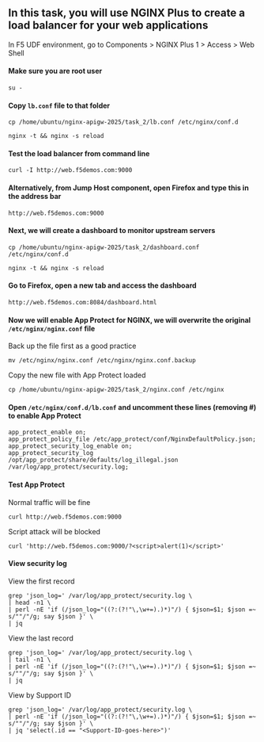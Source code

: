 ## In this task, you will use NGINX Plus to create a load balancer for your web applications
In F5 UDF environment, go to Components > NGINX Plus 1 > Access > Web Shell

#### Make sure you are root user
`su -`

#### Copy `lb.conf` file to that folder
`cp /home/ubuntu/nginx-apigw-2025/task_2/lb.conf /etc/nginx/conf.d`

`nginx -t && nginx -s reload`

#### Test the load balancer from command line
`curl -I http://web.f5demos.com:9000`

#### Alternatively, from Jump Host component, open Firefox and type this in the address bar
`http://web.f5demos.com:9000`

#### Next, we will create a dashboard to monitor upstream servers
`cp /home/ubuntu/nginx-apigw-2025/task_2/dashboard.conf /etc/nginx/conf.d`

`nginx -t && nginx -s reload`

#### Go to Firefox, open a new tab and access the dashboard
`http://web.f5demos.com:8084/dashboard.html`

#### Now we will enable App Protect for NGINX, we will overwrite the original `/etc/nginx/nginx.conf` file
Back up the file first as a good practice

`mv /etc/nginx/nginx.conf /etc/nginx/nginx.conf.backup`

Copy the new file with App Protect loaded

`cp /home/ubuntu/nginx-apigw-2025/task_2/nginx.conf /etc/nginx`

#### Open `/etc/nginx/conf.d/lb.conf` and uncomment these lines (removing #) to enable App Protect
```
app_protect_enable on;
app_protect_policy_file /etc/app_protect/conf/NginxDefaultPolicy.json;
app_protect_security_log_enable on;
app_protect_security_log /opt/app_protect/share/defaults/log_illegal.json /var/log/app_protect/security.log;
```
#### Test App Protect
Normal traffic will be fine

`curl http://web.f5demos.com:9000`

Script attack will be blocked

`curl 'http://web.f5demos.com:9000/?<script>alert(1)</script>'`

#### View security log
View the first record

```
grep 'json_log=' /var/log/app_protect/security.log \
| head -n1 \
| perl -nE 'if (/json_log="((?:(?!"\,\w+=).)*)"/) { $json=$1; $json =~ s/""/"/g; say $json }' \
| jq
```

View the last record

```
grep 'json_log=' /var/log/app_protect/security.log \
| tail -n1 \
| perl -nE 'if (/json_log="((?:(?!"\,\w+=).)*)"/) { $json=$1; $json =~ s/""/"/g; say $json }' \
| jq
```

View by Support ID

```
grep 'json_log=' /var/log/app_protect/security.log \
| perl -nE 'if (/json_log="((?:(?!"\,\w+=).)*)"/) { $json=$1; $json =~ s/""/"/g; say $json }' \
| jq 'select(.id == "<Support-ID-goes-here>")'
```
